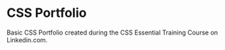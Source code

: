 # CSS Portfolio
Basic CSS Portfolio created during the CSS Essential Training Course on Linkedin.com.
